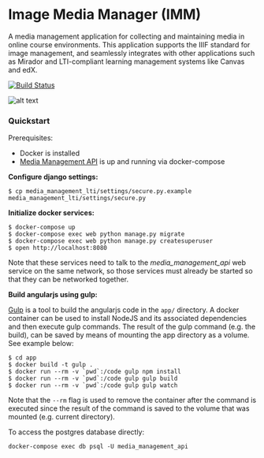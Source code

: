# Image Media Manager (IMM)
A media management application for collecting and maintaining media in online course environments. This application supports the IIIF standard for image management, and seamlessly integrates with other applications such as Mirador and LTI-compliant learning management systems like Canvas and edX.


[![Build Status](https://travis-ci.org/Harvard-ATG/media_management_lti.svg)](https://travis-ci.org/Harvard-ATG/media_management_lti)

![alt text](https://github.com/Harvard-ATG/media_management_lti/blob/master/docs/IMM_HAM2.gif "IIIF Demo")

### Quickstart

Prerequisites:

- Docker is installed
- [Media Management API](https://github.com/Harvard-ATG/media_management_api) is up and running via docker-compose

**Configure django settings:**

```
$ cp media_management_lti/settings/secure.py.example media_management_lti/settings/secure.py
```

**Initialize docker services:**

```
$ docker-compose up
$ docker-compose exec web python manage.py migrate
$ docker-compose exec web python manage.py createsuperuser
$ open http://localhost:8080
```

Note that these services need to talk to the *media_management_api* web service on the same network, 
so those services must already be started so that they can be networked together.

**Build angularjs using gulp:**

[Gulp](https://gulpjs.com/) is a tool to build the angularjs code in the `app/` directory. A docker container can be used
to install NodeJS and its associated dependencies and then execute gulp commands. The result of the gulp command (e.g. the build), 
can be saved by means of mounting the app directory as a volume. See example below:

```
$ cd app
$ docker build -t gulp .
$ docker run --rm -v `pwd`:/code gulp npm install
$ docker run --rm -v `pwd`:/code gulp gulp build
$ docker run --rm -v `pwd`:/code gulp gulp watch
```

Note that the `--rm` flag is used to remove the container after the command is executed since the result of the command is saved
to the volume that was mounted (e.g. current directory).


To access the postgres database directly:

```
docker-compose exec db psql -U media_management_api
```

